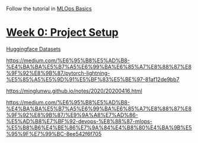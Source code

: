 Follow the tutorial in [MLOps Basics](https://github.com/graviraja/MLOps-Basics)

# [Week 0: Project Setup](https://www.ravirajag.dev/blog/mlops-project-setup-part1)


[Huggingface Datasets](https://huggingface.co/docs/datasets/)

https://medium.com/%E6%95%B8%E5%AD%B8-%E4%BA%BA%E5%B7%A5%E6%99%BA%E6%85%A7%E8%88%87%E8%9F%92%E8%9B%87/pytorch-lightning-%E5%85%A5%E5%9D%91%E5%BF%83%E5%BE%97-81af12de9bb7

https://minglunwu.github.io/notes/2020/20200416.html

https://medium.com/%E6%95%B8%E5%AD%B8-%E4%BA%BA%E5%B7%A5%E6%99%BA%E6%85%A7%E8%88%87%E8%9F%92%E8%9B%87/%E9%9A%A8%E7%AD%86-%E5%AD%B8%E7%BF%92-devops-%E8%88%87-mlops-%E5%B8%B6%E4%BE%86%E7%9A%84%E4%B8%80%E4%BA%9B%E5%95%9F%E7%99%BC-8ee542f6f705